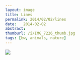 ```yaml
---
layout: image
title: Lines
permalink: 2014/02/02/lines
date:   2014-02-02
abstract: 
thumburl: /i/IMG_7226_thumb.jpg
tags: [bw, animals, nature]
---
```

![]({{site.url}}/i/IMG_7226.jpg)

